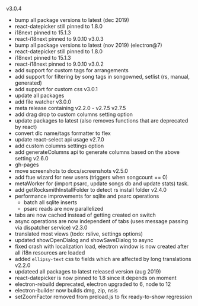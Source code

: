 v3.0.4
- bump all package versions to latest (dec 2019)
- react-datepicker still pinned to 1.8.0
- i18next pinned to 15.1.3
- react-i18next pinned to 9.0.10
v3.0.3
- bump all package versions to latest (nov 2019) (electron@7)
- react-datepicker still pinned to 1.8.0
- i18next pinned to 15.1.3
- react-i18next pinned to 9.0.10
v3.0.2
- add support for custom tags for arrangements
- add support for filtering by song tags in songowned, setlist (rs, manual, generated)
- add support for custom css
v3.0.1
- update all packages
- add file watcher
v3.0.0
- meta release containing v2.2.0 - v2.7.5
v2.7.5
- add drag drop to custom columns setting option
- update packages to latest (also removes functions that are deprecated by react)
- convert dlc name/tags formatter to flex
- update react-select api usage
v2.7.0
- add custom columns settings option
- add generateColumns api to generate columns based on the above setting
v2.6.0
- gh-pages 
- move screenshots to docs/screenshots
v2.5.0
- add ftue wizard for new users (triggers when songcount == 0)
- metaWorker for (import psarc, update songs db and update stats) task.
- add getRocksmithInstallFolder to detect rs install folder
v2.4.0
- performance improvements for sqlite and psarc operations
    - batch all sqlite inserts
    - psarc reads are now parallelized
- tabs are now cached instead of getting created on switch
- async operations are now independent of tabs (uses message passing via dispatcher service)
v2.3.0
- translated most views (todo: rslive, settings options)
- updated showOpenDialog and showSaveDialog to async
- fixed crash with localization load, electron window is now created after all i18n resources are loaded
- added `ellipsy-text` css to fields which are affected by long translations
v2.2.0
- updateed all packages to latest released version (aug 2019)
- react-datepicker is now pinned to 1.8 since it depends on moment
- electron-rebuild deprecated, electron upgraded to 6, node to 12
- electron-builder now builds dmg, zip, nsis
- setZoomFactor removed from preload.js to fix ready-to-show regression
